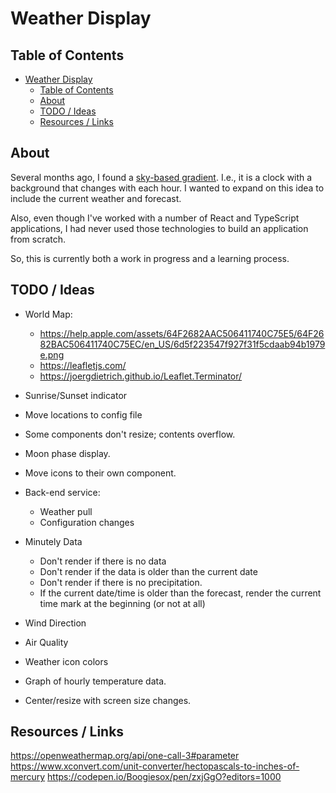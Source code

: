 # Weather Display

## Table of Contents

- [Weather Display](#weather-display)
  - [Table of Contents](#table-of-contents)
  - [About](#about)
  - [TODO / Ideas](#todo--ideas)
  - [Resources / Links](#resources--links)

## About

Several months ago, I found a [sky-based gradient](https://codepen.io/justgooddesign/pen/AzaLmZ).
I.e., it is a clock with a background that changes with each hour. I wanted to
expand on this idea to include the current weather and forecast.

Also, even though I've worked with a number of React and TypeScript applications,
I had never used those technologies to build an application from scratch.

So, this is currently both a work in progress and a learning process.

## TODO / Ideas

- World Map:

  - <https://help.apple.com/assets/64F2682AAC506411740C75E5/64F2682BAC506411740C75EC/en_US/6d5f223547f927f31f5cdaab94b1979e.png>
  - <https://leafletjs.com/>
  - <https://joergdietrich.github.io/Leaflet.Terminator/>

- Sunrise/Sunset indicator
- Move locations to config file
- Some components don't resize; contents overflow.
- Moon phase display.
- Move icons to their own component.
- Back-end service:
  - Weather pull
  - Configuration changes
- Minutely Data
  - Don't render if there is no data
  - Don't render if the data is older than the current date
  - Don't render if there is no precipitation.
  - If the current date/time is older than the forecast, render the current time mark at the beginning (or not at all)
- Wind Direction
- Air Quality
- Weather icon colors
- Graph of hourly temperature data.
- Center/resize with screen size changes.

## Resources / Links

<https://openweathermap.org/api/one-call-3#parameter>
<https://www.xconvert.com/unit-converter/hectopascals-to-inches-of-mercury>
<https://codepen.io/Boogiesox/pen/zxjGgO?editors=1000>
